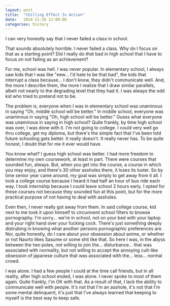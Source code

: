```yaml
---
layout: post
title:  "Chilling Effect In Action"
date:   2014-11-26 12:00:00
categories: history
---
```


I can very honestly say that I never failed a class in school.

That sounds absolutely horrible. I never failed a class. Why do I focus on that as a starting point? Did I really do _that_ bad in high school that I have to focus on not failing as an achievement?

For me, school was hell. I was never popular. In elementary school, I always saw kids that I was like "eew... I'd hate to be that bad", the kids that interrupt a class because... I don't know, they didn't communicate well. And, the more I describe them, the more I realize that I draw similar parallels, albeit not nearly to the degrading level that they had it. I was always the odd kid who tried to pretend not to be.

The problem is, everyone when I was in elementary school was unaminous in saying "Oh, middle school will be better." In middle school, everyone was unaminous in saying "Oh, high school will be better." Guess what everyone was unaminous in saying in high school? Quite frankly, by time high school was over, I was done with it. I'm not going to college. I could very well go thru college, get my diploma, but there's the simple fact that I've been told future schooling gets better. It really doesn't. It really never has. To be quite honest, I doubt that for me it ever would have.

You know what? I guess high school was better. I had more freedom to determine my own coursework, at least in part. There were courses that sounded fun, always. But, when you get into the course, a course in which you may enjoy, and there's 30 other assholes there, it loses its luster. So by time senior year came around, my goal was simply to get away from it all. I took a college course because I heard it had half an hour of bus ride each way. I took internship because I could leave school 2 hours early. I opted for these courses not because they sounded fun at this point, but for the more practical purpose of not having to deal with assholes.

Even then, I never really got away from them. In said college course, kid next to me took it upon himself to circumvent school filters to browse pornography. I'm sorry... we're in school, not on your bed with your laptop and your right hand over your fucking cock. There's just something deeply distrubing in knowing what another persons pornographic preferences are. Nor, quite honestly, do I care about your obsession about anime, or whether or not Naurto likes Sasume or some shit like that. So here I was, in the abyss between the two poles, not willing to join the... disturbance... that was associated with normality, but not willing to accept the annoying cult-like obsession of japanese culture that was associated with the... less... normal crowd.

I was alone. I had a few people I could at the time call friends, but in all reality, after high school ended, I was alone. I never spoke to most of them again. Quite frankly, I'm OK with that. As a result of that, I lack the ability to communicate well with people. It's not that I'm an asshole, it's not that I'm some mental delinquent, it's just that I've always learned that keeping to myself is the best way to keep safe.
